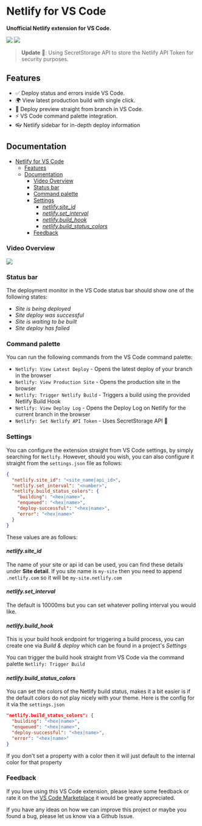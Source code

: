 # Netlify for VS Code

**Unofficial Netlify extension for VS Code.**

![](docs/assets/logo-netlify.png) ![](docs/assets/logo-vs-code.png)

> **Update** 🎉: Using SecretStorage API to store the Netlify API Token for security purposes.

## Features

* ✅ Deploy status and errors inside VS Code.
* 🌍 View latest production build with single click.
* 👀 Deploy preview straight from branch in VS Code.
* ⚡️ VS Code command palette integration.
* 👓 Netlify sidebar for in-depth deploy information

## Documentation

- [Netlify for VS Code](#netlify-for-vs-code)
  - [Features](#features)
  - [Documentation](#documentation)
    - [Video Overview](#video-overview)
    - [Status bar](#status-bar)
    - [Command palette](#command-palette)
    - [Settings](#settings)
      - [*netlify.site_id*](#netlifysiteid)
      - [*netlify.set_interval*](#netlifysetinterval)
      - [*netlify.build_hook*](#netlifybuildhook)
      - [*netlify.build_status_colors*](#netlifybuildstatuscolors)
    - [Feedback](#feedback)

### Video Overview

[![](docs/assets/video-preview.png)](https://www.youtube.com/watch?v=N91S5UsT0Ng)


### Status bar

The deployment monitor in the VS Code status bar should show one of the following states:

* *Site is being deployed*
* *Site deploy was successful*
* *Site is waiting to be built*
* *Site deploy has failed*

### Command palette

You can run the following commands from the VS Code command palette:

* `Netlify: View Latest Deploy` - Opens the latest deploy of your branch in the browser
* `Netlify: View Production Site` - Opens the production site in the browser
* `Netlify: Trigger Netlify Build` - Triggers a build using the provided Netlify Build Hook
* `Netlify: View Deploy Log` - Opens the Deploy Log on Netlify for the current branch in the browser
* `Netlify: Set Netlify API Token` - Uses SecretStorage API 🔐

### Settings

You can configure the extension straight from VS Code settings, by simply searching for `Netlify`. However, should you wish, you can also configure it straight from the `settings.json` file as follows:


```json
{
  "netlify.site_id": "<site_name|api_id>",
  "netlify.set_interval": "<number>",
  "netlify.build_status_colors": {
    "building": "<hex|name>",
    "enqueued": "<hex|name>",
    "deploy-successful": "<hex|name>",
    "error": "<hex|name>"
  }
}
```

These values are as follows:

#### *netlify.site_id*

The name of your site or api id can be used, you can find these details under **Site detail**. If you site name is `my-site` then you need to append `.netlify.com` so it will be `my-site.netlify.com`

#### *netlify.set_interval*

The default is 10000ms but you can set whatever polling interval you would like.

#### *netlify.build_hook*

This is your build hook endpoint for triggering a build process, you can create one via *Build & deploy* which can be found in a project's *Settings*

You can trigger the build hook straight from VS Code via the command palette `Netlify: Trigger Build`

#### *netlify.build_status_colors*

You can set the colors of the Netlify build status, makes it a bit easier is if the default colors do not play nicely with your theme. Here is the config for it via the `settings.json`

```json
"netlify.build_status_colors": {
  "building": "<hex|name>",
  "enqueued": "<hex|name>",
  "deploy-successful": "<hex|name>",
  "error": "<hex|name>"
}
```

If you don't set a property with a color then it will just default to the internal color for that property

### Feedback

If you love using this VS Code extension, please leave some feedback or rate it on the [VS Code Marketplace](https://marketplace.visualstudio.com/items?itemName=shailen.netlify) it would be greatly appreciated. 

If you have any ideas on how we can improve this project or maybe you found a bug, please let us know via a Github Issue.